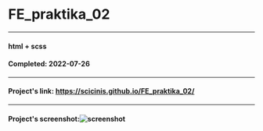 # FE_praktika_02

---

#### html + scss
#### Completed: 2022-07-26

---

#### Project's link: https://scicinis.github.io/FE_praktika_02/

---

#### Project's screenshot:![screenshot](https://user-images.githubusercontent.com/107551364/180865238-a86fad81-501b-47c1-944e-171b8f65080b.png)



